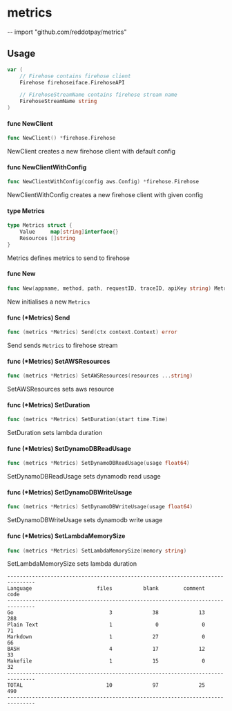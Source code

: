 # metrics
--
    import "github.com/reddotpay/metrics"


## Usage

```go
var (
	// Firehose contains firehose client
	Firehose firehoseiface.FirehoseAPI

	// FirehoseStreamName contains firehose stream name
	FirehoseStreamName string
)
```

#### func  NewClient

```go
func NewClient() *firehose.Firehose
```
NewClient creates a new firehose client with default config

#### func  NewClientWithConfig

```go
func NewClientWithConfig(config aws.Config) *firehose.Firehose
```
NewClientWithConfig creates a new firehose client with given config

#### type Metrics

```go
type Metrics struct {
	Value     map[string]interface{}
	Resources []string
}
```

Metrics defines metrics to send to firehose

#### func  New

```go
func New(appname, method, path, requestID, traceID, apiKey string) Metrics
```
New initialises a new `Metrics`

#### func (*Metrics) Send

```go
func (metrics *Metrics) Send(ctx context.Context) error
```
Send sends `Metrics` to firehose stream

#### func (*Metrics) SetAWSResources

```go
func (metrics *Metrics) SetAWSResources(resources ...string)
```
SetAWSResources sets aws resource

#### func (*Metrics) SetDuration

```go
func (metrics *Metrics) SetDuration(start time.Time)
```
SetDuration sets lambda duration

#### func (*Metrics) SetDynamoDBReadUsage

```go
func (metrics *Metrics) SetDynamoDBReadUsage(usage float64)
```
SetDynamoDBReadUsage sets dynamodb read usage

#### func (*Metrics) SetDynamoDBWriteUsage

```go
func (metrics *Metrics) SetDynamoDBWriteUsage(usage float64)
```
SetDynamoDBWriteUsage sets dynamodb write usage

#### func (*Metrics) SetLambdaMemorySize

```go
func (metrics *Metrics) SetLambdaMemorySize(memory string)
```
SetLambdaMemorySize sets lambda duration


```
-------------------------------------------------------------------------------
Language                     files          blank        comment           code
-------------------------------------------------------------------------------
Go                               3             38             13            288
Plain Text                       1              0              0             71
Markdown                         1             27              0             66
BASH                             4             17             12             33
Makefile                         1             15              0             32
-------------------------------------------------------------------------------
TOTAL                           10             97             25            490
-------------------------------------------------------------------------------
```